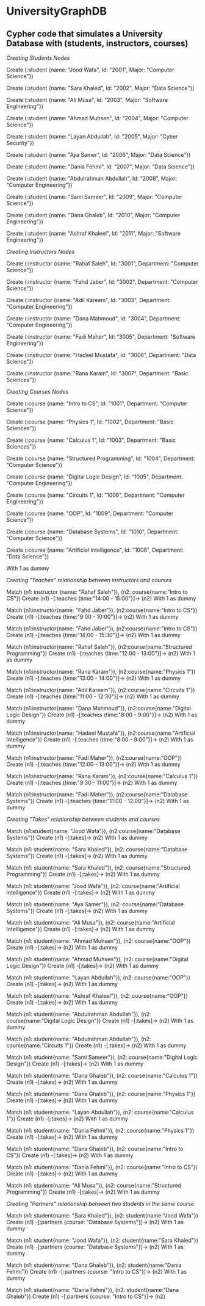 # UniversityGraphDB

## Cypher code that simulates a University Database with (students, instructors, courses)


_Creating Students Nodes_

Create (:student {name: "Jood Wafa", Id: "2001", Major: "Computer Science"})

Create (:student {name: "Sara Khaled", Id: "2002", Major: "Data Science"})

Create (:student {name: "Ali Musa", Id: "2003", Major: "Software Engineering"})

Create (:student {name: "Ahmad Muhsen", Id: "2004", Major: "Computer Science"})

Create (:student {name: "Layan Abdullah", Id: "2005", Major: "Cyber Security"})

Create (:student {name: "Aya Samer", Id: "2006", Major: "Data Science"})

Create (:student {name: "Dania Fehmi", Id: "2007", Major: "Data Science"})

Create (:student {name: "Abdulrahman Abdullah", Id: "2008", Major: "Computer Engineering"})

Create (:student {name: "Sami Sameer", Id: "2009", Major: "Computer Science"})

Create (:student {name: "Dana Ghaleb", Id: "2010", Major: "Computer Engineering"})

Create (:student {name: "Ashraf Khaleel", Id: "2011", Major: "Software Engineering"})



_Creating Instructors Nodes_

Create (:instructor {name: "Rahaf Saleh", Id: "3001", Department: "Computer Science"})

Create (:instructor {name: "Fahd Jaber", Id: "3002", Department: "Computer Science"})

Create (:instructor {name: "Adil Kareem", Id: "3003", Department: "Computer Engineering"})

Create (:instructor {name: "Dana Mahmoud", Id: "3004", Department: "Computer Engineering"})

Create (:instructor {name: "Fadi Maher", Id: "3005", Department: "Software Engineering"})

Create (:instructor {name: "Hadeel Mustafa", Id: "3006", Department: "Data Science"})

Create (:instructor {name: "Rana Karam", Id: "3007", Department: "Basic Sciences"})




_Creating Courses Nodes_

Create (:course {name: "Intro to CS", Id: "1001", Department: "Computer Science"})

Create (:course {name: "Physics 1", Id: "1002", Department: "Basic Sciences"})

Create (:course {name: "Calculus 1", Id: "1003", Department: "Basic Sciences"})

Create (:course {name: "Structured Programming", Id: "1004", Department: "Computer Science"})

Create (:course {name: "Digital Logic Design", Id: "1005", Department: "Computer Engineering"})

Create (:course {name: "Circuits 1", Id: "1006", Department: "Computer Engineering"})

Create (:course {name: "OOP", Id: "1009", Department: "Computer Science"})

Create (:course {name: "Database Systems", Id: "1010", Department: "Computer Science"})

Create (:course {name: "Artificial Intelligence", Id: "1008", Department: "Data Science"})

With 1 as dummy



_Creating "Teaches" relationship between instructors and courses_

Match (n1: instructor {name: "Rahaf Saleh"}), (n2: course{name:"Intro to CS"})
Create (n1) -[:teaches {time:"14:00 - 15:00"}]-> (n2)
With 1 as dummy

Match (n1:instructor{name: "Fahd Jaber"}), (n2:course{name:"Intro to CS"})
Create (n1) -[:teaches {time:"9:00 - 10:00"}]-> (n2)
With 1 as dummy

Match (n1:instructor{name: "Fahd Jaber"}), (n2:course{name:"Intro to CS"})
Create (n1) -[:teaches {time:"14:00 - 15:30"}]-> (n2)
With 1 as dummy

Match (n1:instructor{name: "Rahaf Saleh"}), (n2:course{name:"Structured Programming"})
Create (n1) -[:teaches {time:"12:00 - 13:00"}]-> (n2)
With 1 as dummy

Match (n1:instructor{name: "Rana Karam"}), (n2:course{name:"Physics 1"})
Create (n1) -[:teaches {time:"13:00 - 14:00"}]-> (n2)
With 1 as dummy

Match (n1:instructor{name: "Adil Kareem"}), (n2:course{name:"Circuits 1"})
Create (n1) -[:teaches {time:"11:00 - 12:30"}]-> (n2)
With 1 as dummy

Match (n1:instructor{name: "Dana Mahmoud"}), (n2:course{name:"Digital Logic Design"})
Create (n1) -[:teaches {time:"8:00 - 9:00"}]-> (n2)
With 1 as dummy

Match (n1:instructor{name: "Hadeel Mustafa"}), (n2:course{name:"Artificial Intelligence"})
Create (n1) -[:teaches {time:"8:00 - 9:00"}]-> (n2)
With 1 as dummy

Match (n1:instructor{name: "Fadi Maher"}), (n2:course{name:"OOP"})
Create (n1) -[:teaches {time:"12:00 - 13:00"}]-> (n2)
With 1 as dummy

Match (n1:instructor{name: "Rana Karam"}), (n2:course{name:"Calculus 1"})
Create (n1) -[:teaches {time:"9:30 - 11:00"}]-> (n2)
With 1 as dummy

Match (n1:instructor{name: "Fadi Maher"}), (n2:course{name:"Database Systems"})
Create (n1) -[:teaches {time:"11:00 - 12:00"}]-> (n2)
With 1 as dummy



_Creating "Takes" relationship between students and courses_

Match (n1:student{name: "Jood Wafa"}), (n2:course{name:"Database Systems"})
Create (n1) -[:takes]-> (n2)
With 1 as dummy

Match (n1: student{name: "Sara Khaled"}), (n2: course{name:"Database Systems"})
Create (n1) -[:takes]-> (n2)
With 1 as dummy

Match (n1: student{name: "Sara Khaled"}), (n2: course{name:"Structured Programming"})
Create (n1) -[:takes]-> (n2)
With 1 as dummy

Match (n1: student{name: "Jood Wafa"}), (n2: course{name:"Artificial Intelligence"})
Create (n1) -[:takes]-> (n2)
With 1 as dummy

Match (n1: student{name: "Aya Samer"}), (n2: course{name:"Database Systems"})
Create (n1) -[:takes]-> (n2)
With 1 as dummy

Match (n1: student{name: "Ali Musa"}), (n2: course{name:"Artificial Intelligence"})
Create (n1) -[:takes]-> (n2)
With 1 as dummy

Match (n1: student{name: "Ahmad Muhsen"}), (n2: course{name:"OOP"})
Create (n1) -[:takes]-> (n2)
With 1 as dummy

Match (n1: student{name: "Ahmad Muhsen"}), (n2: course{name:"Digital Logic Design"})
Create (n1) -[:takes]-> (n2)
With 1 as dummy

Match (n1: student{name: "Layan Abdullah"}), (n2: course{name:"OOP"})
Create (n1) -[:takes]-> (n2)
With 1 as dummy

Match (n1: student{name: "Ashraf Khaleel"}), (n2: course{name:"OOP"})
Create (n1) -[:takes]-> (n2)
With 1 as dummy

Match (n1: student{name: "Abdulrahman Abdullah"}), (n2: course{name:"Digital Logic Design"})
Create (n1) -[:takes]-> (n2)
With 1 as dummy

Match (n1: student{name: "Abdulrahman Abdullah"}), (n2: course{name:"Circuits 1"})
Create (n1) -[:takes]-> (n2)
With 1 as dummy

Match (n1: student{name: "Sami Sameer"}), (n2: course{name:"Digital Logic Design"})
Create (n1) -[:takes]-> (n2)
With 1 as dummy

Match (n1: student{name: "Dana Ghaleb"}), (n2: course{name:"Calculus 1"})
Create (n1) -[:takes]-> (n2)
With 1 as dummy

Match (n1: student{name: "Dana Ghaleb"}), (n2: course{name:"Physics 1"})
Create (n1) -[:takes]-> (n2)
With 1 as dummy

Match (n1: student{name: "Layan Abdullah"}), (n2: course{name:"Calculus 1"})
Create (n1) -[:takes]-> (n2)
With 1 as dummy

Match (n1: student{name: "Dania Fehmi"}), (n2: course{name:"Physics 1"})
Create (n1) -[:takes]-> (n2)
With 1 as dummy

Match (n1: student{name: "Dana Ghaleb"}), (n2: course{name:"Intro to CS"})
Create (n1) -[:takes]-> (n2)
With 1 as dummy

Match (n1: student{name: "Dania Fehmi"}), (n2: course{name:"Intro to CS"})
Create (n1) -[:takes]-> (n2)
With 1 as dummy

Match (n1: student{name: "Ali Musa"}), (n2: course{name:"Structured Programming"})
Create (n1) -[:takes]-> (n2)
With 1 as dummy



_Creating "Partners" relationship between two students in the same course_

Match (n1: student{name: "Sara Khaled"}), (n2: student{name:"Jood Wafa"})
Create (n1) -[:partners {course: "Database Systems"}]-> (n2)
With 1 as dummy

Match (n1: student{name: "Jood Wafa"}), (n2: student{name:"Sara Khaled"})
Create (n1) -[:partners {course: "Database Systems"}]-> (n2)
With 1 as dummy

Match (n1: student{name: "Dana Ghaleb"}), (n2: student{name:"Dania Fehmi"})
Create (n1) -[:partners {course: "Intro to CS"}]-> (n2)
With 1 as dummy

Match (n1: student{name: "Dania Fehmi"}), (n2: student{name:"Dana Ghaleb"})
Create (n1) -[:partners {course: "Intro to CS"}]-> (n2)

